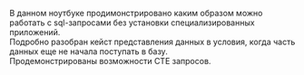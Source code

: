 В данном ноутбуке продимонстрировано каким образом можно работать с sql-запросами без установки специализированных приложений.    
Подробно разобран кейст представления данных в условия, когда часть данных еще не начала поступать в базу.  
Продемонстрированы возможности СТЕ запросов.  


